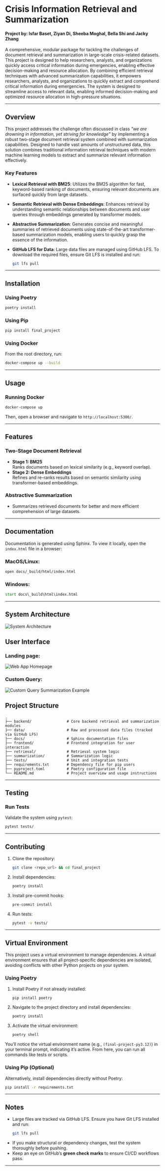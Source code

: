 
# Crisis Information Retrieval and Summarization

#### Project by: Isfar Baset, Ziyan Di, Sheeba Moghal, Bella Shi and Jacky Zhang

A comprehensive, modular package for tackling the challenges of document retrieval and summarization in large-scale crisis-related datasets. This project is designed to help researchers, analysts, and organizations quickly access critical information during emergencies, enabling effective decision-making and resource allocation. By combining efficient retrieval techniques with advanced summarization capabilities, it empowers researchers, analysts, and organizations to quickly extract and comprehend critical information during emergencies. The system is designed to streamline access to relevant data, enabling informed decision-making and optimized resource allocation in high-pressure situations.

---

## **Overview**

This project addresses the challenge often discussed in class *"we are drowning in information, yet striving for knowledge"* by implementing a robust two-stage document retrieval system combined with summarization capabilities. Designed to handle vast amounts of unstructured data, this solution combines traditional information retrieval techniques with modern machine learning models to extract and summarize relevant information effectively.

### **Key Features**
- **Lexical Retrieval with BM25**:
  Utilizes the BM25 algorithm for fast, keyword-based ranking of documents, ensuring relevant documents are surfaced quickly from large datasets.
  
- **Semantic Retrieval with Dense Embeddings**:
  Enhances retrieval by understanding semantic relationships between documents and user queries through embeddings generated by transformer models.

- **Abstractive Summarization**:
  Generates concise and meaningful summaries of retrieved documents using state-of-the-art transformer-based summarization models, enabling users to quickly grasp the essence of the information.

- **GitHub LFS for Data**:
  Large data files are managed using GitHub LFS. To download the required files, ensure Git LFS is installed and run:
  ```bash
  git lfs pull
  ```

---

## **Installation**

### Using Poetry

```bash
poetry install
```

### Using Pip
```bash
pip install final_project
```

### Using Docker
From the root directory, run:
```bash 
docker-compose up --build
```

---

## **Usage**

### **Running Docker**
```bash
docker-compose up
```
Then, open a browser and navigate to `http://localhost:5300/`.

---

## **Features**

### **Two-Stage Document Retrieval**
- **Stage 1: BM25**  
  Ranks documents based on lexical similarity (e.g., keyword overlap).
- **Stage 2: Dense Embeddings**  
  Refines and re-ranks results based on semantic similarity using transformer-based embeddings.

### **Abstractive Summarization**
- Summarizes retrieved documents for better and more efficient comprehension of large datasets.

---

## **Documentation**

Documentation is generated using Sphinx. To view it locally, open the `index.html` file in a browser:

### MacOS/Linux:
```bash
open docs/_build/html/index.html
```

### Windows:
```cmd
start docs\_build\html\index.html
```

---

## System Architecture
![System Architecture](img/sys-arch.png)

## User Interface

### Landing page:
![Web App Homepage](img/homepage.png)

### Custom Query:
![Custom Query Summarization Example](img/earthquake_query.png)

## **Project Structure**

```plaintext
.
├── backend/                # Core backend retrieval and summarization modules
├── data/                   # Raw and processed data files (tracked via GitHub LFS)
├── docs/                   # Sphinx documentation files
├── frontend/               # Frontend integration for user interaction
├── retrieval/              # Retrieval system logic
├── summarization/          # Summarization logic
├── tests/                  # Unit and integration tests
├── requirements.txt        # Dependency file for pip users
├── pyproject.toml          # Poetry configuration file
└── README.md               # Project overview and usage instructions
```

---

## **Testing**

### Run Tests
Validate the system using `pytest`:
```bash
pytest tests/
```

---

## **Contributing**

1. Clone the repository:
   ```bash
   git clone <repo_url> && cd final_project
   ```
2. Install dependencies:
   ```bash
   poetry install
   ```
3. Install pre-commit hooks:
   ```bash
   pre-commit install
   ```
4. Run tests:
   ```bash
   pytest -v tests/
   ```

---

## **Virtual Environment**

This project uses a virtual environment to manage dependencies. A virtual environment ensures that all project-specific dependencies are isolated, avoiding conflicts with other Python projects on your system.

### Using Poetry
1. Install Poetry if not already installed:
   ```bash
   pip install poetry
   ```

2. Navigate to the project directory and install dependencies:
   ```bash
   poetry install
   ```

3. Activate the virtual environment:
   ```bash
   poetry shell
   ```

You’ll notice the virtual environment name (e.g., `(final-project-py3.12)`) in your terminal prompt, indicating it’s active. From here, you can run all commands like tests or scripts.

### Using Pip (Optional)
Alternatively, install dependencies directly without Poetry:
   ```bash
   pip install -r requirements.txt
   ```

---

## **Notes**
- Large files are tracked via GitHub LFS. Ensure you have Git LFS installed and run:
  ```bash
  git lfs pull
  ```
- If you make structural or dependency changes, test the system thoroughly before pushing.
- Keep an eye on GitHub’s **green check marks** to ensure CI/CD workflows pass.

---
